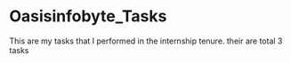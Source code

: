 # Oasisinfobyte_Tasks

This are my tasks that I performed in the internship tenure.
their are total 3 tasks

